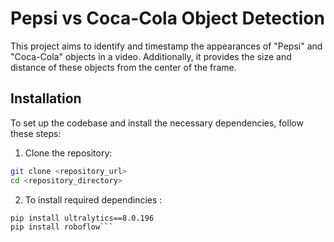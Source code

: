 # Pepsi vs Coca-Cola Object Detection

This project aims to identify and timestamp the appearances of "Pepsi" and "Coca-Cola" objects in a video. Additionally, it provides the size and distance of these objects from the center of the frame.

## Installation

To set up the codebase and install the necessary dependencies, follow these steps:

1. Clone the repository:

```bash
git clone <repository_url>
cd <repository_directory>
```
2. To install required dependincies :
```bash
pip install ultralytics==8.0.196
pip install roboflow```
